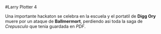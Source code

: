 #Larry Plotter 4

Una importante hackaton se celebra en la escuela y el portatil de **Digg Ory**
 muere por un ataque de **Ballmermort**, perdiendo asi toda la saga de *Crepusculo*
que tenia guardada en *PDF*.

